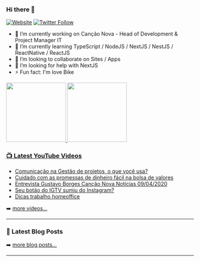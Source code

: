 ### Hi there 👋

[![Website](https://img.shields.io/website?label=gustavo.tec.br&style=for-the-badge&url=https%3A%2F%2Fcodestackr.com)](https://gustavo.tec.br)
[![Twitter Follow](https://img.shields.io/twitter/follow/gugahb?color=1DA1F2&logo=twitter&style=for-the-badge)](https://twitter.com/intent/follow?original_referer=https%3A%2F%2Fgithub.com%2Fgugahb&screen_name=gugahb)

- 🔭 I’m currently working on Canção Nova - Head of Development & Project Manager IT
- 🌱 I’m currently learning TypeScript / NodeJS / NextJS / NestJS / ReactNative / ReactJS
- 👯 I’m looking to collaborate on Sites / Apps
- 🤔 I’m looking for help with NextJS
- ⚡ Fun fact: I'm love Bike

<div>
  <a href="https://github.com/gugahb">
  <img height="160em" src="https://github-readme-stats.vercel.app/api?username=gugahb&show_icons=true&theme=dracula&include_all_commits=true&count_private=true"/>
  <img height="160em"   src="https://github-readme-stats.vercel.app/api/top-langs/?username=gugahb&layout=compact&langs_count=7&theme=dracula"/>
</div>

### 📺 Latest YouTube Videos

<!-- YOUTUBE:START -->
- [Comunicação na Gestão de projetos, o que você usa?](https://www.youtube.com/watch?v=QBdbBri7mSk)
- [Cuidado com as promessas de dinheiro fácil na bolsa de valores](https://www.youtube.com/watch?v=p38BtvWeCNI)
- [Entrevista Gustavo Borges Canção Nova Notícias 09/04/2020](https://www.youtube.com/watch?v=62NqZIgnePg)
- [Seu botão do IGTV sumiu do Instagram?](https://www.youtube.com/watch?v=1n_bJVlAtQs)
- [Dicas trabalho homeoffice](https://www.youtube.com/watch?v=ULxqLaXimD4)
<!-- YOUTUBE:END -->

➡️ [more videos...](https://www.youtube.com/channel/UCX0AO-DPgGDzpe99i4bl5EQ)

---

### 📕 Latest Blog Posts

<!-- BLOG-POST-LIST:START -->
<!-- BLOG-POST-LIST:END -->

➡️ [more blog posts...](https://informacaotech.com)

---

[website]: https://gustavo.tec.br
[blog]: http://informacaotech.com
[twitter]: https://twitter.com/gugahb
[youtube]: https://youtube.com/gugahb
[instagram]: https://instagram.com/gugahb
[linkedin]: https://linkedin.com/in/gugahb
